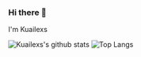 ### Hi there 👋

I'm Kuailexs

![Kuailexs's github stats](https://github-readme-stats.vercel.app/api?username=kuailexs&show_icons=true) ![Top Langs](https://github-readme-stats.vercel.app/api/top-langs/?username=kuailexs)
